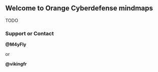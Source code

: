 ## Welcome to Orange Cyberdefense mindmaps

TODO

### Support or Contact

**@M4yFly**  

or  

**@vikingfr**
